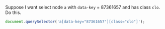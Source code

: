 Suppose I want select node `a` with `data-key` = 87361657 and has class `clo`. Do this.

```js
document.querySelector('a[data-key="87361657"][class="clo"]');
```

